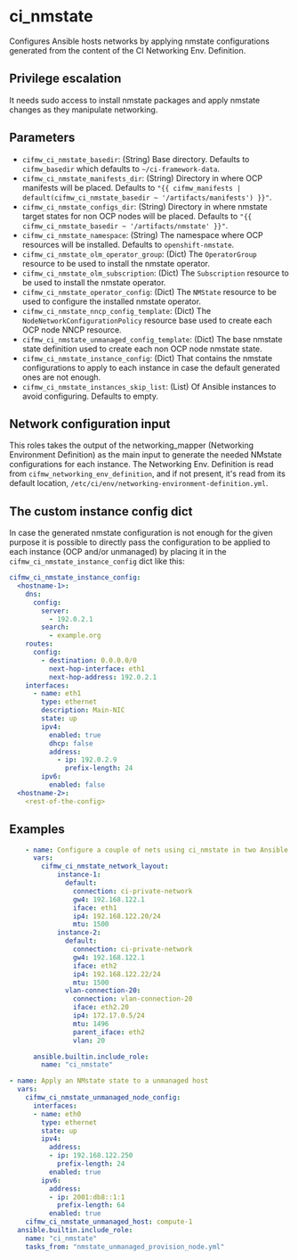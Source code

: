 # ci_nmstate
Configures Ansible hosts networks by applying nmstate configurations
generated from the content of the CI Networking Env. Definition.

## Privilege escalation

It needs sudo access to install nmstate packages and apply
nmstate changes as they manipulate networking.

## Parameters
* `cifmw_ci_nmstate_basedir`: (String) Base directory. Defaults to `cifmw_basedir` which defaults to `~/ci-framework-data`.
* `cifmw_ci_nmstate_manifests_dir`: (String) Directory in where OCP manifests will be placed. Defaults to `"{{ cifmw_manifests | default(cifmw_ci_nmstate_basedir ~ '/artifacts/manifests') }}"`.
* `cifmw_ci_nmstate_configs_dir`: (String) Directory in where nmstate target states for non OCP nodes will be placed. Defaults to `"{{ cifmw_ci_nmstate_basedir ~ '/artifacts/nmstate' }}"`.
* `cifmw_ci_nmstate_namespace`: (String) The namespace where OCP resources will be installed. Defaults to `openshift-nmstate`.
* `cifmw_ci_nmstate_olm_operator_group`: (Dict) The `OperatorGroup` resource to be used to install the nmstate operator.
* `cifmw_ci_nmstate_olm_subscription`: (Dict) The `Subscription` resource to be used to install the nmstate operator.
* `cifmw_ci_nmstate_operator_config`: (Dict) The `NMState` resource to be used to configure the installed nmstate operator.
* `cifmw_ci_nmstate_nncp_config_template`: (Dict) The `NodeNetworkConfigurationPolicy` resource base used to create each OCP node NNCP resource.
* `cifmw_ci_nmstate_unmanaged_config_template`: (Dict) The base nmstate state definition used to create each non OCP node nmstate state.
* `cifmw_ci_nmstate_instance_config`: (Dict) That contains the nmstate configurations to apply to each instance in case the default generated ones are not enough.
* `cifmw_ci_nmstate_instances_skip_list`: (List) Of Ansible instances to avoid configuring. Defaults to empty.

## Network configuration input

This roles takes the output of the networking_mapper (Networking Environment Definition) as the main
input to generate the needed NMstate configurations for each instance. The Networking Env. Definition
is read from `cifmw_networking_env_definition`, and if not present, it's read from its default
location, `/etc/ci/env/networking-environment-definition.yml`.

## The custom instance config dict
In case the generated nmstate configuration is not enough for the given purpose it is possible
to directly pass the configuration to be applied to each instance (OCP and/or unmanaged) by placing
it in the `cifmw_ci_nmstate_instance_config` dict like this:

```YAML
cifmw_ci_nmstate_instance_config:
  <hostname-1>:
    dns:
      config:
        server:
          - 192.0.2.1
        search:
          - example.org
    routes:
      config:
        - destination: 0.0.0.0/0
          next-hop-interface: eth1
          next-hop-address: 192.0.2.1
    interfaces:
      - name: eth1
        type: ethernet
        description: Main-NIC
        state: up
        ipv4:
          enabled: true
          dhcp: false
          address:
            - ip: 192.0.2.9
              prefix-length: 24
        ipv6:
          enabled: false
  <hostname-2>:
    <rest-of-the-config>
```

## Examples
```YAML
    - name: Configure a couple of nets using ci_nmstate in two Ansible hosts
      vars:
        cifmw_ci_nmstate_network_layout:
            instance-1:
              default:
                connection: ci-private-network
                gw4: 192.168.122.1
                iface: eth1
                ip4: 192.168.122.20/24
                mtu: 1500
            instance-2:
              default:
                connection: ci-private-network
                gw4: 192.168.122.1
                iface: eth2
                ip4: 192.168.122.22/24
                mtu: 1500
              vlan-connection-20:
                connection: vlan-connection-20
                iface: eth2.20
                ip4: 172.17.0.5/24
                mtu: 1496
                parent_iface: eth2
                vlan: 20

      ansible.builtin.include_role:
        name: "ci_nmstate"
```

```YAML
- name: Apply an NMstate state to a unmanaged host
  vars:
    cifmw_ci_nmstate_unmanaged_node_config:
      interfaces:
      - name: eth0
        type: ethernet
        state: up
        ipv4:
          address:
          - ip: 192.168.122.250
            prefix-length: 24
          enabled: true
        ipv6:
          address:
          - ip: 2001:db8::1:1
            prefix-length: 64
          enabled: true
    cifmw_ci_nmstate_unmanaged_host: compute-1
  ansible.builtin.include_role:
    name: "ci_nmstate"
    tasks_from: "nmstate_unmanaged_provision_node.yml"
```
